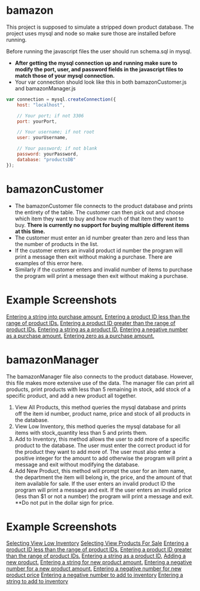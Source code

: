 # bamazon
This project is supposed to simulate a stripped down product database.
The project uses mysql and node so make sure those are installed before running.

Before running the javascript files the user should run schema.sql in mysql.

*  __After getting the mysql connection up and running make sure to modify the port, user, and password fields in the javascript files to match those of your mysql connection.__
* Your var connection should look like this in both bamazonCustomer.js and bamazonManager.js
```javascript
var connection = mysql.createConnection({
    host: "localhost",

    // Your port; if not 3306
    port: yourPort,

    // Your username; if not root
    user: yourUsername,

    // Your password; if not blank
    password: yourPassword,
    database: "productsDB"
});
```

# bamazonCustomer
* The bamazonCustomer file connects to the product database and prints the entirety of the table.
The customer can then pick out and choose which item they want to buy and how much of that item they want to buy. 
**There is currently no support for buying multiple different items at this time.**
* The customer must enter an id number greater than zero and less than the number of products in the list.
* If the customer enters an invalid product id number the program will print a message then exit without making a purchase. There are examples of this error here.
* Similarly if the customer enters and invalid number of items to purchase the program will print a message then exit without making a purchase.

# Example Screenshots #
[Entering a string into purchase amount.](./images/bamazonCustomer/amtPurchaseNotNum.png)
[Entering a product ID less than the range of product IDs.](./images/bamazonCustomer/idLessThanRange.png)
[Entering a product ID greater than the range of product IDs.](./images/bamazonCustomer/idMoreThanRange.png)
[Entering a string as a product ID.](./images/bamazonCustomer/idNotNum.png)
[Entering a negative number as a purchase amount.](./images/bamazonCustomer/purchaseNegative.png)
[Entering zero as a purchase amount.](./images/bamazonCustomer/purchasezero.png)

# bamazonManager
The bamazonManager file also connects to the product database. However, this file makes more extensive use of the data.
The manager file can print all products, print products with less than 5 remaining in stock, add stock of a specific product, and add a new product all together.
1. View All Products, this method queries the mysql database and prints off the item id number, product name, price and stock of all products in the database.
1. View Low Inventory, this method queries the mysql database for all items with stock_quantity less than 5 and prints them.
1. Add to Inventory, this method allows the user to add more of a specific product to the database. The user must enter the correct product id for the product they want to add more of. The user must also enter a positive integer for the amount to add otherwise the program will print a message and exit without modifying the database.
1. Add New Product, this method will prompt the user for an item name, the department the item will belong in, the price, and the amount of that item available for sale. If the user enters an invalid product ID the program will print a message and exit. If the user enters an invalid price (less than $1 or not a number) the program will print a message and exit.
**Do not put in the dollar sign for price. 

# Example Screenshots #
[Selecting View Low Inventory](./images/bamazonManager/displayLowInv.png)
[Selecting View Products For Sale](./images/bamazonManager/displayProducts.png)
[Entering a product ID less than the range of product IDs.](./images/bamazonManager/idLessThanRange.png)
[Entering a product ID greater than the range of product IDs.](./images/bamazonManager/idMoreThanRange.png)
[Entering a string as a product ID.](./images/bamazonManager/idNotNum.png)
[Adding a new product.](./images/bamazonManager/newProductAdded.png)
[Entering a string for new product amount.](./images/bamazonManager/newProductAmountNotNum.png)
[Entering a negative number for a new product amount.](./images/bamazonManager/newProductAmountOutOfRange.png)
[Entering a negative number for new product price](./images/bamazonManager/newProductPriceOutOfRange.png)
[Entering a negative number to add to inventory](./images/bamazonManager/restockAmountLessThanZero.png)
[Entering a string to add to inventory](./images/bamazonManager/restockAmountNotNum.png)
